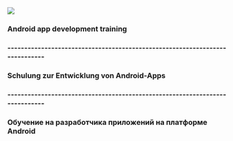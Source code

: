 <img src="https://scontent.ftbs5-3.fna.fbcdn.net/v/t39.30808-6/313347998_5488689887918139_6057291463588488366_n.jpg?_nc_cat=106&ccb=1-7&_nc_sid=09cbfe&_nc_eui2=AeGvNgMYj629HeGVt3CMj7pIzMgF1LLDaFfMyAXUssNoV6PVaiRYxTxUKYg8bwP80dQOrWJBieFLtjfh4ZCHmvPk&_nc_ohc=n7IbPNnbnmgAX_SCr7K&_nc_ht=scontent.ftbs5-3.fna&oh=00_AfAe7PakZ8qyDUKkdBF5roNC6AZzs7yal3ZBImQYJLB1Mg&oe=6364B575](https://i.gifer.com/9kA5.gif" >

### Android app development training
### ----------------------------------------------------------------------------
### Schulung zur Entwicklung von Android-Apps
### ----------------------------------------------------------------------------
### Обучение на разработчика приложений на платформе Android
